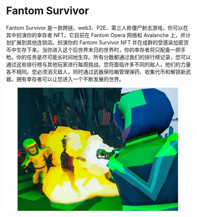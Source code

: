 # Fantom Survivor

<p>Fantom Survivor 是一款跨链、web3、P2E、第三人称僵尸射击游戏，你可以在其中扮演你的幸存者 NFT。它目前在 Fantom Opera 网络和 Avalanche 上，并计划扩展到其他连锁店。扮演你的 Fantom Survivor NFT 并在成群的受感染加密货币中生存下来。当你进入这个后世界末日的世界时，你的幸存者将只配备一把手枪。你的任务是尽可能长时间地生存。所有分数都通过我们的排行榜记录，您可以通过这些排行榜与其他玩家进行每周挑战。您将面临许多不同的敌人，他们的力量各不相同。您必须消灭敌人，同时通过武器保险箱管理弹药、收集代币和解锁新武器。拥有幸存者可以让您进入一个不断发展的世界。</p>

![fantomsurvivor-dapp-games-avalanche-image1_a547b33396b95ab3a1ed86c4bfb38a0d](fantomsurvivor-dapp-games-avalanche-image1_a547b33396b95ab3a1ed86c4bfb38a0d.png)

